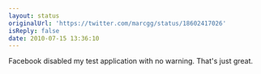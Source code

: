 ```yaml
---
layout: status
originalUrl: 'https://twitter.com/marcgg/status/18602417026'
isReply: false
date: 2010-07-15 13:36:10
---
```


Facebook disabled my test application with no warning. That's just great.
